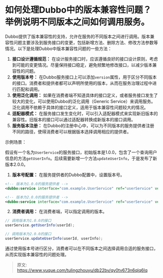 # 如何处理Dubbo中的版本兼容性问题？举例说明不同版本之间如何调用服务。

Dubbo提供了版本兼容性的支持，允许在服务的不同版本之间进行调用。版本兼容性问题主要涉及到服务接口的变更，包括新增方法、删除方法、修改方法参数等情况。以下是处理Dubbo中版本兼容性问题的一些方法：

1.  **接口设计遵循规范：** 在设计服务接口时，应该遵循良好的接口设计原则，考虑到可能的变更情况。尽量保持接口稳定，避免频繁地修改接口，以减少版本兼容性的问题。 
2.  **使用版本号：** 在Dubbo服务接口上可以添加`version`属性，用于区分不同版本的接口。消费者和提供者都可以声明所使用的版本，从而在服务治理过程中进行匹配和调用。 
3.  **使用泛化调用：** 如果在消费者端不知道具体的接口定义，或者服务接口发生了较大的变化，可以使用Dubbo的泛化调用（Generic Service）来调用服务。泛化调用不依赖于具体的接口定义，适用于版本兼容性问题较大的情况。 
4.  **适配器模式：** 在服务接口发生变化时，可以引入适配器模式来实现新旧版本的兼容性。旧版本的接口可以通过适配器转换成新版本的接口调用。 
5.  **服务版本注册：** 在Dubbo的注册中心中，可以为不同版本的服务提供者注册不同的路径，使得消费者可以根据版本选择调用相应的提供者。 



示例场景：

假设有一个名为`UserService`的服务接口，初始版本是1.0.0，包含了一个查询用户信息的方法`getUserInfo`。后续需要新增一个方法`updateUserInfo`，于是发布了新版本2.0.0。



1. **版本号配置：** 在服务提供者的Dubbo配置中，设置版本号。

```xml
<!-- 版本为1.0.0的服务提供者 -->
<dubbo:service interface="com.example.UserService" ref="userService" version="1.0.0" />

<!-- 版本为2.0.0的服务提供者 -->
<dubbo:service interface="com.example.UserService" ref="userService" version="2.0.0" />
```



2. **消费者调用：** 在消费者端，可以指定调用的版本。

```java
// 调用版本为1.0.0的接口
userService.getUserInfo(userId);

// 调用版本为2.0.0的接口
userService.updateUserInfo(userId, userInfo);
```



通过使用版本号进行区分，消费者可以在不同版本之间选择调用合适的服务接口，从而实现版本兼容性的问题处理。



> 原文: <https://www.yuque.com/tulingzhouyu/db22bv/qy0tv673n6qlq6lq>